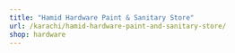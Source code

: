 ```yaml
---
title: "Hamid Hardware Paint & Sanitary Store"
url: /karachi/hamid-hardware-paint-and-sanitary-store/
shop: hardware
---
```

